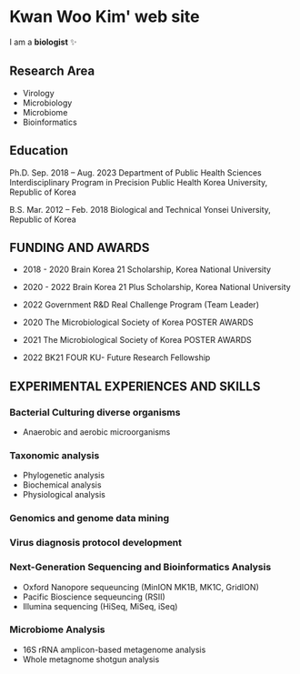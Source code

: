 # Kwan Woo Kim' web site



I am a **biologist**  :sparkles: 



## Research Area

- Virology
- Microbiology
- Microbiome
- Bioinformatics


## Education

Ph.D.	Sep. 2018 – Aug. 2023
				Department of Public Health Sciences
				Interdisciplinary Program in Precision Public Health
				Korea University, Republic of Korea

B.S.  	Mar. 2012 – Feb. 2018
        Biological and Technical
        Yonsei University, Republic of Korea

## FUNDING AND AWARDS

- 2018 - 2020     Brain Korea 21 Scholarship, Korea National University
- 2020 - 2022     Brain Korea 21 Plus Scholarship, Korea National University
- 2022            Government R&D Real Challenge Program (Team Leader)


- 2020            The Microbiological Society of Korea POSTER AWARDS
- 2021            The Microbiological Society of Korea POSTER AWARDS
- 2022            BK21 FOUR KU- Future Research Fellowship


## EXPERIMENTAL EXPERIENCES AND SKILLS 

### Bacterial Culturing diverse organisms
- Anaerobic and aerobic microorganisms 


### Taxonomic analysis 

- Phylogenetic analysis
- Biochemical analysis
- Physiological analysis

### Genomics and genome data mining

### Virus diagnosis protocol development

### Next-Generation Sequencing and Bioinformatics Analysis

- Oxford Nanopore sequeuncing (MinION MK1B, MK1C, GridION)
- Pacific Bioscience sequeuncing (RSⅡ)
- Illumina sequencing (HiSeq, MiSeq, iSeq)


### Microbiome Analysis
- 16S rRNA amplicon-based metagenome analysis
- Whole metagnome shotgun analysis
